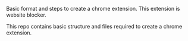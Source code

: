 Basic format and steps to create a chrome extension. This extension is website blocker.


This repo contains basic structure and files required to create a chrome extension.

